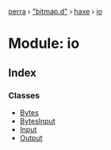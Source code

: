 [perra](../README.md) › ["bitmap.d"](_bitmap_d_.md) › [haxe](_bitmap_d_.haxe.md) › [io](_bitmap_d_.haxe.io.md)

# Module: io

## Index

### Classes

* [Bytes](../classes/_bitmap_d_.haxe.io.bytes.md)
* [BytesInput](../classes/_bitmap_d_.haxe.io.bytesinput.md)
* [Input](../classes/_bitmap_d_.haxe.io.input.md)
* [Output](../classes/_bitmap_d_.haxe.io.output.md)
